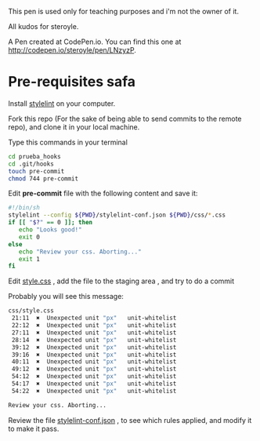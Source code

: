 This pen is used only for teaching purposes and i'm not the owner of it.

All kudos for steroyle.

A Pen created at CodePen.io. You can find this one at http://codepen.io/steroyle/pen/LNzyzP.


# Pre-requisites safa

Install [stylelint](https://github.com/stylelint/stylelint) on your computer.

Fork this repo (For the sake of being able to send commits to the remote repo), and clone it in your local machine.

Type this commands in your terminal

```bash
cd prueba_hooks
cd .git/hooks
touch pre-commit
chmod 744 pre-commit
```

Edit **pre-commit** file with the following content and save it:


```bash
#!/bin/sh
stylelint --config ${PWD}/stylelint-conf.json ${PWD}/css/*.css
if [[ "$?" == 0 ]]; then
   echo "Looks good!"
   exit 0
else
   echo "Review your css. Aborting..."
   exit 1
fi
```

Edit [style.css](https://github.com/ntkog/prueba_hooks/blob/master/css/style.css) , add the file to the staging area , and try to do a commit

Probably you will see this message:

```bash
css/style.css
 21:11  ✖  Unexpected unit "px"   unit-whitelist
 22:12  ✖  Unexpected unit "px"   unit-whitelist
 27:11  ✖  Unexpected unit "px"   unit-whitelist
 28:14  ✖  Unexpected unit "px"   unit-whitelist
 39:12  ✖  Unexpected unit "px"   unit-whitelist
 39:16  ✖  Unexpected unit "px"   unit-whitelist
 40:11  ✖  Unexpected unit "px"   unit-whitelist
 49:12  ✖  Unexpected unit "px"   unit-whitelist
 54:12  ✖  Unexpected unit "px"   unit-whitelist
 54:17  ✖  Unexpected unit "px"   unit-whitelist
 54:22  ✖  Unexpected unit "px"   unit-whitelist

Review your css. Aborting...

```

Review the file [stylelint-conf.json](https://github.com/ntkog/prueba_hooks/blob/master/stylelint-conf.json) , to see which rules applied,
and modify it to make it pass.
